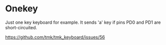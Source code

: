 Onekey
======
Just one key keyboard for example. It sends 'a' key if pins PD0 and PD1 are short-circuited.

https://github.com/tmk/tmk_keyboard/issues/56
